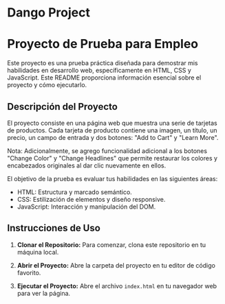 # Dango Project
# Proyecto de Prueba para Empleo

Este proyecto es una prueba práctica diseñada para demostrar mis habilidades en desarrollo web, específicamente en HTML, CSS y JavaScript. Este README proporciona información esencial sobre el proyecto y cómo ejecutarlo.

## Descripción del Proyecto

El proyecto consiste en una página web que muestra una serie de tarjetas de productos. Cada tarjeta de producto contiene una imagen, un título, un precio, un campo de entrada y dos botones: "Add to Cart" y "Learn More".

Nota: Adicionalmente, se agrego funcionalidad adicional a los botones "Change Color" y "Change Headlines" que permite restaurar los colores y encabezados originales al dar clic nuevamente en ellos.


El objetivo de la prueba es evaluar tus habilidades en las siguientes áreas:
- HTML: Estructura y marcado semántico.
- CSS: Estilización de elementos y diseño responsive.
- JavaScript: Interacción y manipulación del DOM.

## Instrucciones de Uso

1. **Clonar el Repositorio:** Para comenzar, clona este repositorio en tu máquina local.
   
2. **Abrir el Proyecto:** Abre la carpeta del proyecto en tu editor de código favorito.

3. **Ejecutar el Proyecto:** Abre el archivo `index.html` en tu navegador web para ver la página.
